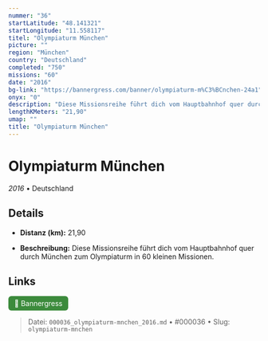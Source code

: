 ```yaml
---
nummer: "36"
startLatitude: "48.141321"
startLongitude: "11.558117"
titel: "Olympiaturm München"
picture: ""
region: "München"
country: "Deutschland"
completed: "750"
missions: "60"
date: "2016"
bg-link: "https://bannergress.com/banner/olympiaturm-m%C3%BCnchen-24a1"
onyx: "0"
description: "Diese Missionsreihe führt dich vom Hauptbahnhof quer durch München zum Olympiaturm in 60 kleinen Missionen."
lengthKMeters: "21,90"
umap: ""
title: "Olympiaturm München"
---
```

# Olympiaturm München

*2016* • Deutschland



## Details
- **Distanz (km):** 21,90



- **Beschreibung:** Diese Missionsreihe führt dich vom Hauptbahnhof quer durch München zum Olympiaturm in 60 kleinen Missionen.


## Links
<div style="margin-top: 0.5em;">
<a href="https://bannergress.com/banner/olympiaturm-m%C3%BCnchen-24a1" target="_blank" style="display:inline-block;margin-right:8px;padding:6px 12px;background-color:#3c8b3c;color:white;text-decoration:none;border-radius:6px;">🔗 Bannergress</a>

</div>


> Datei: `000036_olympiaturm-mnchen_2016.md` • #000036 • Slug: `olympiaturm-mnchen`
